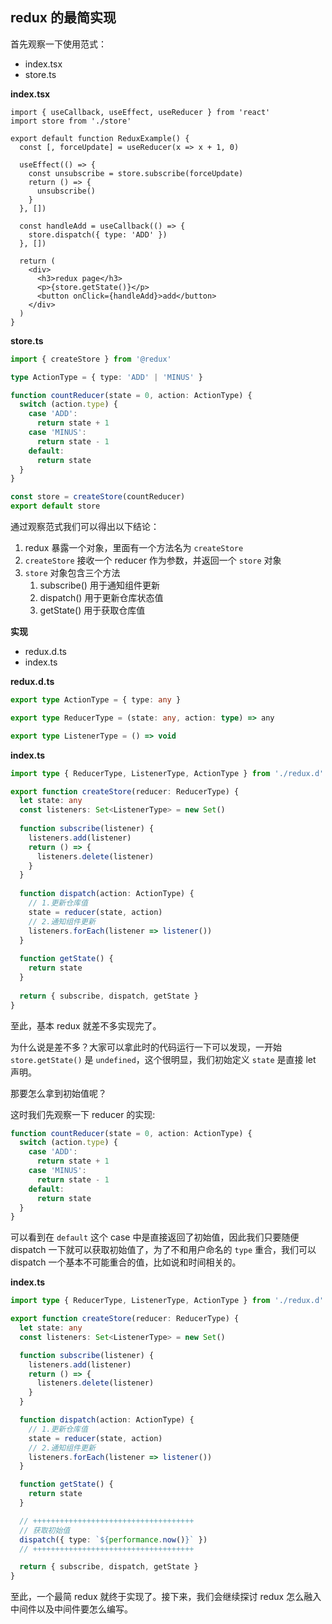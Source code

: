 ## redux 的最简实现

首先观察一下使用范式：

* index.tsx
* store.ts

**index.tsx**

```tsx
import { useCallback, useEffect, useReducer } from 'react'
import store from './store'

export default function ReduxExample() {
  const [, forceUpdate] = useReducer(x => x + 1, 0)

  useEffect(() => {
    const unsubscribe = store.subscribe(forceUpdate)
    return () => {
      unsubscribe()
    }
  }, [])

  const handleAdd = useCallback(() => {
    store.dispatch({ type: 'ADD' })
  }, [])

  return (
    <div>
      <h3>redux page</h3>
      <p>{store.getState()}</p>
      <button onClick={handleAdd}>add</button>
    </div>
  )
}
```

**store.ts**

```ts
import { createStore } from '@redux'

type ActionType = { type: 'ADD' | 'MINUS' }

function countReducer(state = 0, action: ActionType) {
  switch (action.type) {
    case 'ADD':
      return state + 1
    case 'MINUS':
      return state - 1
    default:
      return state
  }
}

const store = createStore(countReducer)
export default store
```

通过观察范式我们可以得出以下结论：

1. redux 暴露一个对象，里面有一个方法名为 `createStore`
2. `createStore` 接收一个 reducer 作为参数，并返回一个 `store` 对象
3. `store` 对象包含三个方法
   1. subscribe() 用于通知组件更新
   2. dispatch() 用于更新仓库状态值
   3. getState() 用于获取仓库值



**实现**

* redux.d.ts
* index.ts

**redux.d.ts**

```ts
export type ActionType = { type: any }

export type ReducerType = (state: any, action: type) => any

export type ListenerType = () => void
```

**index.ts**

```ts
import type { ReducerType, ListenerType, ActionType } from './redux.d'

export function createStore(reducer: ReducerType) {
  let state: any
  const listeners: Set<ListenerType> = new Set()
  
  function subscribe(listener) {
    listeners.add(listener)
    return () => {
      listeners.delete(listener)
    }
  }
  
  function dispatch(action: ActionType) {
    // 1.更新仓库值
    state = reducer(state, action)
    // 2.通知组件更新
    listeners.forEach(listener => listener())
  }
  
  function getState() {
    return state
  }
  
  return { subscribe, dispatch, getState }
}
```

至此，基本 redux 就差不多实现完了。

为什么说是差不多？大家可以拿此时的代码运行一下可以发现，一开始 `store.getState()` 是 `undefined`，这个很明显，我们初始定义 `state` 是直接 let 声明。

那要怎么拿到初始值呢？

这时我们先观察一下 reducer 的实现:

```ts
function countReducer(state = 0, action: ActionType) {
  switch (action.type) {
    case 'ADD':
      return state + 1
    case 'MINUS':
      return state - 1
    default:
      return state
  }
}
```

可以看到在 `default` 这个 case 中是直接返回了初始值，因此我们只要随便 dispatch 一下就可以获取初始值了，为了不和用户命名的 `type` 重合，我们可以 dispatch 一个基本不可能重合的值，比如说和时间相关的。

**index.ts**

```ts
import type { ReducerType, ListenerType, ActionType } from './redux.d'

export function createStore(reducer: ReducerType) {
  let state: any
  const listeners: Set<ListenerType> = new Set()

  function subscribe(listener) {
    listeners.add(listener)
    return () => {
      listeners.delete(listener)
    }
  }

  function dispatch(action: ActionType) {
    // 1.更新仓库值
    state = reducer(state, action)
    // 2.通知组件更新
    listeners.forEach(listener => listener())
  }

  function getState() {
    return state
  }

  // ++++++++++++++++++++++++++++++++++++
  // 获取初始值
  dispatch({ type: `${performance.now()}` })
  // ++++++++++++++++++++++++++++++++++++

  return { subscribe, dispatch, getState }
}
```

至此，一个最简 redux 就终于实现了。接下来，我们会继续探讨 redux 怎么融入中间件以及中间件要怎么编写。





